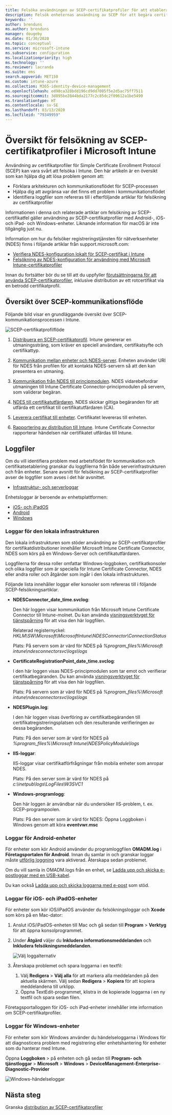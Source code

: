 ```yaml
---
title: Felsöka användningen av SCEP-certifikatprofiler för att etablera certifikat till Microsoft Intune | Microsoft Docs
description: Felsök enheternas användning av SCEP för att begära certifikat för användning med Intune, inklusive kommunikation från enheter till NDES, NDES till certifikatutfärdare och från Intune Certificate Connector till Intune-tjänsten.
keywords: ''
author: brenduns
ms.author: brenduns
manager: dougeby
ms.date: 01/30/2020
ms.topic: conceptual
ms.service: microsoft-intune
ms.subservice: configuration
ms.localizationpriority: high
ms.technology: ''
ms.reviewer: lacranda
ms.suite: ems
search.appverid: MET150
ms.custom: intune-azure
ms.collection: M365-identity-device-management
ms.openlocfilehash: ed98ca328bdd196cd9dd7005f5e2d5ac75ff7511
ms.sourcegitcommit: 3d895be2844bda2177c2c85dc2f09612a1be5490
ms.translationtype: HT
ms.contentlocale: sv-SE
ms.lasthandoff: 03/13/2020
ms.locfileid: "79349959"
---
```

# <a name="overview-for-troubleshooting-scep-certificate-profiles-with-microsoft-intune"></a>Översikt för felsökning av SCEP-certifikatprofiler i Microsoft Intune

Användning av certifikatprofiler för Simple Certificate Enrollment Protocol (SCEP) kan vara svårt att felsöka i Intune. Den här artikeln är en översikt som kan hjälpa dig att lösa problem genom att:

- Förklara arkitekturen och kommunikationsflödet för SCEP-processen
- Hjälpa dig att avgränsa var det finns ett problem i kommunikationsflödet
- Identifiera loggfiler som refereras till i efterföljande artiklar för felsökning av certifikatprofiler

Informationen i denna och relaterade artiklar om felsökning av SCEP-certifikatfel gäller användning av SCEP-certifikatprofiler med Android-, iOS- och iPad- och Windows-enheter. Liknande information för macOS är inte tillgänglig just nu.

Information om hur du felsöker registreringstjänsten för nätverksenheter (NDES) finns i följande artiklar från support.microsoft.com:

- [Verifiera NDES-konfiguration lokalt för SCEP-certifikat i Intune](https://support.microsoft.com/help/4490130/ndes-configuration-on-premises-for-scep-certificates-in-intune)
- [Felsökning av NDES-konfiguration för användning med Microsoft Intune-certifikatprofiler]( https://support.microsoft.com/help/4459540/troubleshoot-ndes-configuration-for-use-with-intune)

Innan du fortsätter bör du se till att du uppfyller [förutsättningarna för att använda SCEP-certifikatprofiler](certificates-scep-configure.md#prerequisites-for-using-scep-for-certificates), inklusive distribution av ett rotcertifikat via en betrodd certifikatprofil.

## <a name="scep-communication-flow-overview"></a>Översikt över SCEP-kommunikationsflöde

Följande bild visar en grundläggande översikt över SCEP-kommunikationsprocessen i Intune.

![SCEP-certifikatprofilflöde](../protect/media/troubleshoot-scep-certificate-profiles/scep-certificate-profile-flow.png)

1. [Distribuera en SCEP-certifikatprofil](troubleshoot-scep-certificate-profile-deployment.md). Intune genererar en utmaningssträng, som kräver en speciell användare, certifikatsyfte och certifikattyp.

2. [Kommunikation mellan enheter och NDES-server](troubleshoot-scep-certificate-device-to-ndes.md). Enheten använder URI för NDES från profilen för att kontakta NDES-servern så att den kan presentera en utmaning.

3. [Kommunikation från NDES till principmodulen](troubleshoot-scep-certificate-ndes-policy-module.md). NDES vidarebefordrar utmaningen till Intune Certificate Connector-principmodulen på servern, som validerar begäran.

4. [NDES till certifikatutfärdaren](troubleshoot-scep-certificate-ndes-policy-module.md). NDES skickar giltiga begäranden för att utfärda ett certifikat till certifikatutfärdaren (CA).

5. [Leverera certifikat till enheter](troubleshoot-scep-certificate-delivery.md). Certifikatet levereras till enheten.

6. [Rapportering av distribution till Intune](troubleshoot-scep-certificate-reporting.md). Intune Certificate Connector rapporterar händelsen när certifikatet utfärdas till Intune.

## <a name="log-files"></a>Loggfiler

Om du vill identifiera problem med arbetsflödet för kommunikation och certifikatsetablering granskar du loggfilerna från både serverinfrastrukturen och från enheter. Senare avsnitt för felsökning av SCEP-certifikatprofiler avser de loggfiler som avses i det här avsnittet.

- [Infrastruktur- och serverloggar](#logs-for-on-premises-infrastructure)

Enhetsloggar är beroende av enhetsplattformen:  

- [iOS- och iPadOS](#logs-for-ios-and-ipados-devices)
- [Android](#logs-for-android-devices)
- [Windows](#logs-for-windows-devices)

### <a name="logs-for-on-premises-infrastructure"></a>Loggar för den lokala infrastrukturen
  
Den lokala infrastrukturen som stöder användning av SCEP-certifikatprofiler för certifikatdistributioner innehåller Microsoft Intune Certificate Connector, NDES som körs på en Windows-Server och certifikatutfärdaren.

Loggfilerna för dessa roller omfattar Windows-loggboken, certifikatkonsoler och olika loggfiler som är speciella för Intune Certificate Connector, NDES eller andra roller och åtgärder som ingår i den lokala infrastrukturen.

Följande lista innehåller loggar eller konsoler som refereras till i följande SCEP-felsökningsartiklar. 

- **NDESConnector_date_time.svclog**:

  Den här loggen visar kommunikation från Microsoft Intune Certificate Connector till Intune-molnet. Du kan använda [visningsverktyget för tjänstspårning](https://docs.microsoft.com/dotnet/framework/wcf/service-trace-viewer-tool-svctraceviewer-exe) för att visa den här loggfilen.

  Relaterad registernyckel: *HKLM\SW\Microsoft\MicrosoftIntune\NDESConnector\ConnectionStatus*

  Plats: På servern som är värd för NDES på *%program_files%\Microsoft intune\ndesconnectorsvc\logs\logs*

- **CertificateRegistrationPoint_date_time.svclog**:

  I den här loggen visas NDES-principmodulen som tar emot och verifierar certifikatbegäranden. Du kan använda [visningsverktyget för tjänstspårning](https://docs.microsoft.com/dotnet/framework/wcf/service-trace-viewer-tool-svctraceviewer-exe) för att visa den här loggfilen.

  Plats: På servern som är värd för NDES på *%program_files%\Microsoft intune\ndesconnectorsvc\logs\logs*

- **NDESPlugin.log**:

  I den här loggen visas överföring av certifikatbegäranden till certifikatregistreringsplatsen och den resulterande verifieringen av dessa begäranden.

  Plats: På den server som är värd för NDES på *%program_files%\Microsoft Intune\NDESPolicyModule\logs*

- **IIS-loggar**:

  IIS-loggar visar certifikatförfrågningar från mobila enheter som anropar NDES.

  Plats: På den server som är värd för NDES på *c:\inetpub\logs\LogFiles\W3SVC1*

- **Windows-programlogg**:

  Den här loggen är användbar när du undersöker IIS-problem, t. ex. SCEP-programpoolen.

  Plats: På den server som är värd för NDES: Öppna Loggboken i Windows genom att köra **eventvwr.msc**




### <a name="logs-for-android-devices"></a>Loggar för Android-enheter

För enheter som kör Android använder du programloggfilen **OMADM.log** i **Företagsportalen för Android**. Innan du samlar in och granskar loggar måste [utförlig loggning](../user-help/use-verbose-logging-to-help-your-it-administrator-fix-device-issues-android.md) vara aktiverad. Återskapa sedan problemet.

Om du vill samla in OMADM.logs från en enhet, se [Ladda upp och skicka e-postloggar med en USB-kabel](../user-help/send-logs-to-your-it-admin-using-cable-android.md).

Du kan också [Ladda upp och skicka loggarna med e-post](../user-help/send-logs-to-your-it-admin-by-email-android.md#upload-and-email-logs-from-microsoft-intune-app) som stöd.

### <a name="logs-for-ios-and-ipados-devices"></a>Loggar för iOS- och iPadOS-enheter

För enheter som kör iOS/iPadOS använder du felsökningsloggar och **Xcode** som körs på en Mac-dator:

1. Anslut iOS/iPadOS-enheten till Mac och gå sedan till **Program** > **Verktyg** för att öppna konsolprogrammet. 

2. Under **Åtgärd** väljer du **Inkludera informationsmeddelanden** och **Inkludera felsökningsmeddelanden**.

   ![Välj loggalternativ](../protect/media/troubleshoot-scep-certificate-profiles/message-options.png)

3. Återskapa problemet och spara loggarna i en textfil:
   1. Välj **Redigera** > **Välj alla** för att markera alla meddelanden på den aktuella skärmen. Välj sedan **Redigera** > **Kopiera** för att kopiera meddelandena till urklipp. 
   2. Öppna TextEdit-programmet, klistra in de kopierade loggarna i en ny textfil och spara sedan filen.


Företagsportalloggen för iOS- och iPad-enheter innehåller inte information om SCEP-certifikatprofiler.

### <a name="logs-for-windows-devices"></a>Loggar för Windows-enheter

För enheter som kör Windows använder du händelseloggarna i Windows för att diagnosticera problem med registrering eller enhetshantering för enheter som du hanterar med Intune.

Öppna **Loggboken** > på enheten och gå sedan till **Program- och tjänstloggar** > **Microsoft** > **Windows** > **DeviceManagement-Enterprise-Diagnostic-Provider**

![Windows-händelseloggar](../protect/media/troubleshoot-scep-certificate-profiles/windows-event-log.png)

## <a name="next-steps"></a>Nästa steg

Granska [distribution av SCEP-certifikatprofiler](troubleshoot-scep-certificate-profile-deployment.md) 
